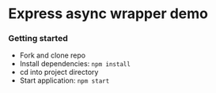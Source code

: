 # Express async wrapper demo

### Getting started
- Fork and clone repo
- Install dependencies: `npm install`
- cd into project directory
- Start application: `npm start`